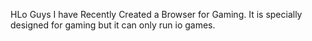 HLo Guys I have Recently Created a Browser for Gaming.
It is specially designed for gaming but it can only run io games.
